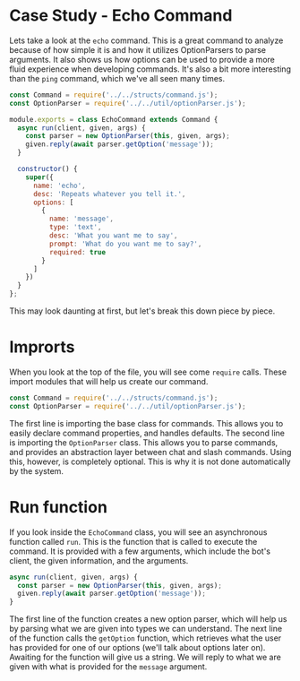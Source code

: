 # Case Study - Echo Command
Lets take a look at the `echo` command. This is a great command to analyze because of how simple it is and how it utilizes OptionParsers to parse arguments. It also shows us how options can be used to provide a more fluid experience when developing commands. It's also a bit more interesting than the `ping` command, which we've all seen many times.

```js
const Command = require('../../structs/command.js');
const OptionParser = require('../../util/optionParser.js');

module.exports = class EchoCommand extends Command {
  async run(client, given, args) {
    const parser = new OptionParser(this, given, args);
    given.reply(await parser.getOption('message'));
  }

  constructor() {
    super({
      name: 'echo',
      desc: 'Repeats whatever you tell it.',
      options: [
        {
          name: 'message',
          type: 'text',
          desc: 'What you want me to say',
          prompt: 'What do you want me to say?',
          required: true
        }
      ]
    })
  }
};
```

This may look daunting at first, but let's break this down piece by piece.

# Improrts
When you look at the top of the file, you will see come `require` calls. These import modules that will help us create our command. 
```js
const Command = require('../../structs/command.js');
const OptionParser = require('../../util/optionParser.js');
```
The first line is importing the base class for commands. This allows you to easily declare command properties, and handles defaults.
The second line is importing the `OptionParser` class. This allows you to parse commands, and provides an abstraction layer between chat and slash commands. Using this, however, is completely optional. This is why it is not done automatically by the system.

# Run function
If you look inside the `EchoCommand` class, you will see an asynchronous function called `run`. This is the function that is called to execute the command. It is provided with a few arguments, which include the bot's client, the given information, and the arguments.
```js
async run(client, given, args) {
  const parser = new OptionParser(this, given, args);
  given.reply(await parser.getOption('message'));
}
```
The first line of the function creates a new option parser, which will help us by parsing what we are given into types we can understand.
The next line of the function calls the `getOption` function, which retrieves what the user has provided for one of our options (we'll talk about options later on). Awaiting for the function will give us a string. We will reply to what we are given with what is provided for the `message` argument.